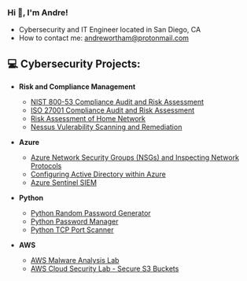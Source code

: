

 <!--
<p align="center">
<img width="800" src="https://www.cohnreznick.com/-/media/images/events-insights/adv_fs-cyber-risks_web-banner_1024x250.jpg" alt="my-banner">
</p>


-->



### Hi 👋, I'm Andre!

- Cybersecurity and IT Engineer located in San Diego, CA
- How to contact me: andrewortham@protonmail.com

## 💻 Cybersecurity Projects:

- <b>Risk and Compliance Management</b>

  - [NIST 800-53 Compliance Audit and Risk Assessment](https://github.com/awortham1/NIST-Risk-Assessment)
  - [ISO 27001 Compliance Audit and Risk Assessment](https://github.com/awortham1/ISO-Risk-Assessment)
  - [Risk Assessment of Home Network](https://github.com/awortham1/Network-Risk-Assessment)
  - [Nessus Vulerability Scanning and Remediation](https://github.com/awortham1/nessus)


<!--## 💻 Information Technology Projects:-->

- <b>Azure</b>
  - [Azure Network Security Groups (NSGs) and Inspecting Network Protocols](https://github.com/awortham1/azure-nsg)
  - [Configuring Active Directory within Azure](https://github.com/awortham1/azure-activedirectory)
  - [Azure Sentinel SIEM](https://github.com/awortham1/Azure-Sentinel-Lab)


- <b>Python</b>
  - [Python Random Password Generator](https://github.com/awortham1/python-password-generator)
  - [Python Password Manager](https://github.com/awortham1/Python-Password-Manager)
  - [Python TCP Port Scanner](https://github.com/awortham1/Python-Port-Scanner)

    
- <b>AWS</b>
  - [AWS Malware Analysis Lab](https://github.com/awortham1/AWS-Malware-Lab)
  - [AWS Cloud Security Lab - Secure S3 Buckets](https://github.com/awortham1/AWS-S3-Buckets)

<!--
### Hi there 👋


**awortham1/awortham1** is a ✨ _special_ ✨ repository because its `README.md` (this file) appears on your GitHub profile.

Here are some ideas to get you started:

- 🔭 I’m currently working on ...
- 🌱 I’m currently learning ...
- 👯 I’m looking to collaborate on ...
- 🤔 I’m looking for help with ...
- 💬 Ask me about ...
- 📫 How to reach me: ...
- 😄 Pronouns: ...
- ⚡ Fun fact: ...
-->
